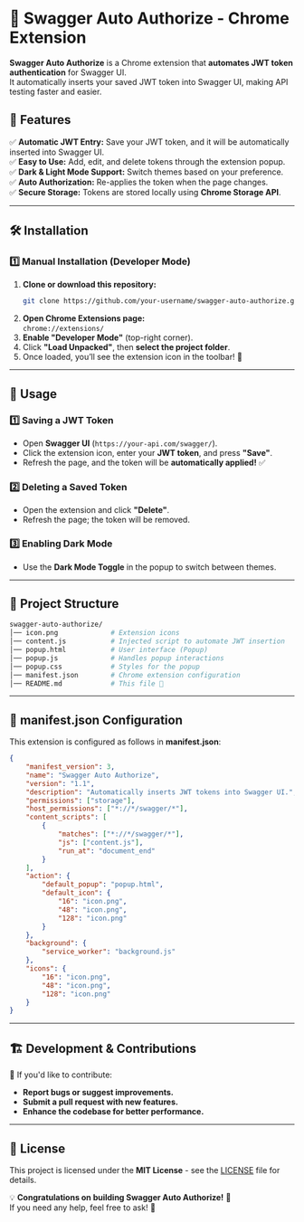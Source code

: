 # 🚀 Swagger Auto Authorize - Chrome Extension

**Swagger Auto Authorize** is a Chrome extension that **automates JWT token authentication** for Swagger UI.  
It automatically inserts your saved JWT token into Swagger UI, making API testing faster and easier.

## 📌 Features

✅ **Automatic JWT Entry:** Save your JWT token, and it will be automatically inserted into Swagger UI.  
✅ **Easy to Use:** Add, edit, and delete tokens through the extension popup.  
✅ **Dark & Light Mode Support:** Switch themes based on your preference.  
✅ **Auto Authorization:** Re-applies the token when the page changes.  
✅ **Secure Storage:** Tokens are stored locally using **Chrome Storage API**.  

---

## 🛠️ Installation

### 1️⃣ **Manual Installation (Developer Mode)**
1. **Clone or download this repository:**
   ```sh
   git clone https://github.com/your-username/swagger-auto-authorize.git
   ```
2. **Open Chrome Extensions page:**  
   `chrome://extensions/`
3. **Enable "Developer Mode"** (top-right corner).
4. Click **"Load Unpacked"**, then **select the project folder**.
5. Once loaded, you’ll see the extension icon in the toolbar! 🎉  

---

## 🔧 Usage

### **1️⃣ Saving a JWT Token**
- Open **Swagger UI** (`https://your-api.com/swagger/`).
- Click the extension icon, enter your **JWT token**, and press **"Save"**.
- Refresh the page, and the token will be **automatically applied!** ✅

### **2️⃣ Deleting a Saved Token**
- Open the extension and click **"Delete"**.
- Refresh the page; the token will be removed.

### **3️⃣ Enabling Dark Mode**
- Use the **Dark Mode Toggle** in the popup to switch between themes.

---

## 📂 Project Structure

```sh
swagger-auto-authorize/
│── icon.png             # Extension icons
│── content.js           # Injected script to automate JWT insertion
│── popup.html           # User interface (Popup)
│── popup.js             # Handles popup interactions
│── popup.css            # Styles for the popup
│── manifest.json        # Chrome extension configuration
│── README.md            # This file 📖
```

---

## 📜 **manifest.json Configuration**
This extension is configured as follows in **manifest.json**:

```json
{
    "manifest_version": 3,
    "name": "Swagger Auto Authorize",
    "version": "1.1",
    "description": "Automatically inserts JWT tokens into Swagger UI.",
    "permissions": ["storage"],
    "host_permissions": ["*://*/swagger/*"],
    "content_scripts": [
        {
            "matches": ["*://*/swagger/*"],
            "js": ["content.js"],
            "run_at": "document_end"
        }
    ],
    "action": {
        "default_popup": "popup.html",
        "default_icon": {
            "16": "icon.png",
            "48": "icon.png",
            "128": "icon.png"
        }
    },
    "background": {
        "service_worker": "background.js"
    },
    "icons": {
        "16": "icon.png",
        "48": "icon.png",
        "128": "icon.png"
    }
}
```

---

## 🏗️ **Development & Contributions**
🎯 If you'd like to contribute:  
- **Report bugs or suggest improvements.**  
- **Submit a pull request with new features.**  
- **Enhance the codebase for better performance.**  

---

## 📜 License
This project is licensed under the **MIT License** - see the [LICENSE](LICENSE) file for details.

💡 **Congratulations on building Swagger Auto Authorize!** 🎉  
If you need any help, feel free to ask! 🚀

